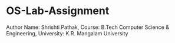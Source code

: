 # OS-Lab-Assignment
Author 
Name: Shrishti Pathak, 
Course: B.Tech Computer Science & Engineering, 
University: K.R. Mangalam University

